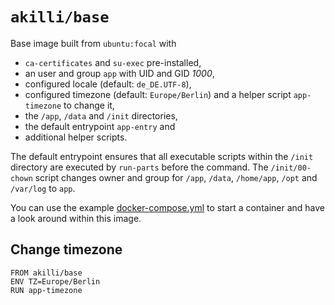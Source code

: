 # `akilli/base`

Base image built from `ubuntu:focal` with 

- `ca-certificates` and `su-exec` pre-installed, 
- an user and group `app` with UID and GID _1000_,
- configured locale (default: `de_DE.UTF-8`), 
- configured timezone (default: `Europe/Berlin`) and a helper script `app-timezone` to change it, 
- the `/app`, `/data` and `/init` directories,
- the default entrypoint `app-entry` and
- additional helper scripts.

The default entrypoint ensures that all executable scripts within the `/init` directory are executed by `run-parts` before the command. The `/init/00-chown` script changes owner and group for `/app`, `/data`, `/home/app`, `/opt` and `/var/log` to `app`.

You can use the example [docker-compose.yml](docker-compose.yml) to start a container and have a look around within this image.

## Change timezone

```
FROM akilli/base
ENV TZ=Europe/Berlin
RUN app-timezone
```
